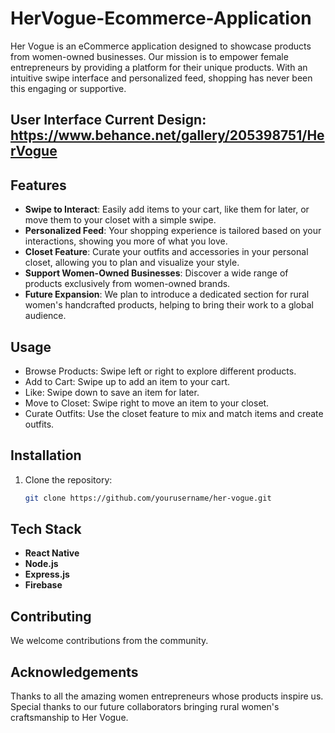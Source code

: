 # HerVogue-Ecommerce-Application
Her Vogue is an eCommerce application designed to showcase products from women-owned businesses. Our mission is to empower female entrepreneurs by providing a platform for their unique products. With an intuitive swipe interface and personalized feed, shopping has never been this engaging or supportive.

## User Interface Current Design:  https://www.behance.net/gallery/205398751/HerVogue
## Features

- **Swipe to Interact**: Easily add items to your cart, like them for later, or move them to your closet with a simple swipe.
- **Personalized Feed**: Your shopping experience is tailored based on your interactions, showing you more of what you love.
- **Closet Feature**: Curate your outfits and accessories in your personal closet, allowing you to plan and visualize your style.
- **Support Women-Owned Businesses**: Discover a wide range of products exclusively from women-owned brands.
- **Future Expansion**: We plan to introduce a dedicated section for rural women's handcrafted products, helping to bring their work to a global audience.

## Usage
- Browse Products: Swipe left or right to explore different products.
- Add to Cart: Swipe up to add an item to your cart.
- Like: Swipe down to save an item for later.
- Move to Closet: Swipe right to move an item to your closet.
- Curate Outfits: Use the closet feature to mix and match items and create outfits.

## Installation

1. Clone the repository:
   ```bash
   git clone https://github.com/yourusername/her-vogue.git

## Tech Stack
- **React Native**
- **Node.js**
- **Express.js**
- **Firebase**

## Contributing
We welcome contributions from the community. 

## Acknowledgements
Thanks to all the amazing women entrepreneurs whose products inspire us.
Special thanks to our future collaborators bringing rural women's craftsmanship to Her Vogue.
